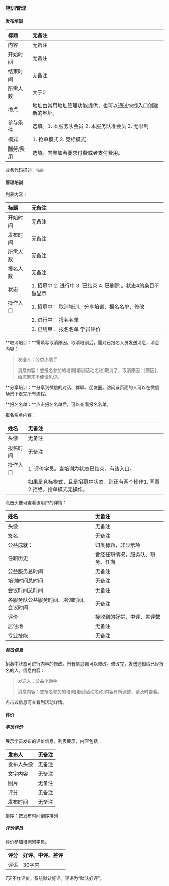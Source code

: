 ### 培训管理

#### 发布培训

| 标题 | 无备注 |
| :--- | :--- |
| 内容 | 无备注 |
| 开始时间 | 无备注 |
| 结束时间 | 无备注 |
| 所需人数 | 大于0 |
| 地点 | 地址由常用地址管理功能提供，也可以通过快捷入口创建新的地址。 |
| 参与条件 | 选填。1. 本服务队会员 2. 本服务队准会员 3. 无限制 |
| 模式 | 1. 抢单模式 2. 竞标模式 |
| 酬劳/费用 | 选填。向参加者要求付费或者支付费用。 |

业务代码描述：`培训`

#### 管理培训

列表内容：

| 标题 | 无备注 |
| :--- | :--- |
| 开始时间 | 无备注 |
| 发布时间 | 无备注 |
| 所需人数 | 无备注 |
| 报名人数 | 无备注 |
| 状态 | 1. 招募中 2. 进行中 3. 已结束 4. 已删除 。状态4的条目不做显示 |
| 操作入口 | 1. 招募中： 取消培训、分享培训、报名名单、修改 |
|  | 2. 进行中： 报名名单 |
|  | 3. 已结束： 报名名单 学员评价 |

**取消培训：**需填写取消原因。取消培训后，需对已报名人员发送消息，消息内容：

> 发送人：公益小助手
>
> 消息内容：您报名参加的培训\[培训活动名称\]取消了，取消原因：\[原因\]，给您带来不便请见谅。

**分享培训：**分享到微信的对话、群聊、朋友圈。访问该页面的人可以在微信场景下走完所有流程。

**报名名单：**点击报名名单后，可以查看报名名单。

报名名单内容：

| 姓名 | 无备注 |
| :--- | :--- |
| 头像 | 无备注 |
| 报名时间 | 无备注 |
| 操作入口 | 1. 评价学员。当培训为状态已结束，有该入口。 |
|  | 如果是竞标模式，且是招募中状态，则还有两个操作1. 同意 2.拒绝。抢单模式无操作。 |

点击头像可查看该用户的详情：

| 姓名 | 无备注 |
| :--- | :--- |
| 头像 | 无备注 |
| 签名 | 无备注 |
| 公益成就： | 归类标题，非显示项 |
| 任职历史 | 曾经任职情况，服务队、职务、任期 |
| 公益服务总时间 | 无备注 |
| 培训时间总时间 | 无备注 |
| 会议时间总时间 | 无备注 |
| 各服务队公益服务时间、培训时间、会议时间 | 无备注 |
| 评价 | 接收到的好拼、中评、差评数 |
| 居住地 | 无备注 |
| 专业技能 | 无备注 |

##### 修改信息

招募中状态可进行内容的修改。所有信息都可以修改。修改完，发送通知给已经报名的人。信息内容：

> 发送人：公益小助手
>
> 消息内容：您报名参加的培训\[培训活动名称\]内容有所调整，请及时查看。

点击该信息可查看到活动详情。

#### 评价

##### 学员评价

展示学员发布的评价信息，列表展示，内容包括：

| 发布人 | 无备注 |
| :--- | :--- |
| 发布人头像 | 无备注 |
| 文字内容 | 无备注 |
| 图片 | 无备注 |
| 评分 | 无备注 |
| 发布时间 | 无备注 |

排序：按发布时间倒序排列

##### 评价学员

评价参加培训的学员。

| 评分 | 好评、中评、差评 |
| :--- | :--- |
| 评语 | 30字内 |

7天不作评价，系统默认好评。评语为“默认好评”。

